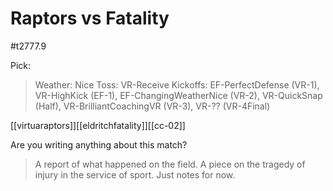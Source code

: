 # Raptors vs Fatality

#t2777.9

Pick: 



> Weather: Nice
> Toss: VR-Receive
> Kickoffs: EF-PerfectDefense (VR-1), VR-HighKick (EF-1), EF-ChangingWeatherNice (VR-2), VR-QuickSnap (Half), VR-BrilliantCoachingVR (VR-3), VR-?? (VR-4Final)

[[virtuaraptors]][[eldritchfatality]][[cc-02]]





Are you writing anything about this match?

> A report of what happened on the field.
> A piece on the tragedy of injury in the service of sport.
> Just notes for now.


